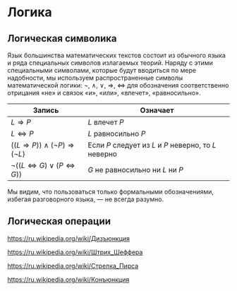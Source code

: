 # Логика

## Логическая символика

Язык большинства математических текстов состоит из обычного языка и ряда специальных символов излагаемых теорий. Наряду с этими специальными символами, которые будут вводиться по мере надобности, мы используем распространенные символы математической логики: $\lnot$, $\land$, $\lor$, $\Rightarrow$, $\Leftrightarrow$ для обозначения соответственно отрицания «не» и связок «и», «или», «влечет», «равносильно».

| Запись                                                      | Означает                                              |
| ----------------------------------------------------------- | ----------------------------------------------------- |
| $L \Rightarrow P$                                           | $L$ влечет $P$                                        |
| $L \Leftrightarrow P$                                       | $L$ равносильно $P$                                   |
| $((L \Rightarrow P)) \land (\lnot P) \Rightarrow (\lnot L)$ | Если $P$ следует из $L$ и $P$ неверно, то $L$ неверно |
| $\lnot((L \Leftrightarrow G) \lor (P \Leftrightarrow G))$   | $G$ не равносильно ни $L$ ни $P$                      |

Мы видим, что пользоваться только формальными обозначениями, избегая разговорного языка, — не всегда разумно.

## Логическая операции

<https://ru.wikipedia.org/wiki/Дизъюнкция>

<https://ru.wikipedia.org/wiki/Штрих_Шеффера>

<https://ru.wikipedia.org/wiki/Стрелка_Пирса>

<https://ru.wikipedia.org/wiki/Конъюнкция>
